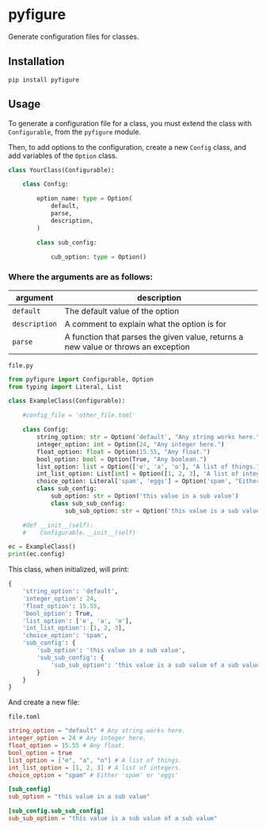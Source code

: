 # pyfigure

Generate configuration files for classes.

## Installation

`pip install pyfigure`

## Usage

To generate a configuration file for a class, you must extend the class with `Configurable`, from the `pyfigure` module.

Then, to add options to the configuration, create a new `Config` class, and add variables of the `Option` class.

```py
class YourClass(Configurable):

    class Config:

        option_name: type = Option(
            default,
            parse,
            description,
        )

        class sub_config:

            cub_option: type = Option()
```

### Where the arguments are as follows:

|argument|description
|-|-
`default`|The default value of the option
`description`|A comment to explain what the option is for
`parse`|A function that parses the given value, returns a new value or throws an exception

`file.py`
```py
from pyfigure import Configurable, Option
from typing import Literal, List

class ExampleClass(Configurable):

    #config_file = 'other_file.toml'

    class Config:
        string_option: str = Option('default', "Any string works here.")
        integer_option: int = Option(24, "Any integer here.")
        float_option: float = Option(15.55, "Any float.")
        bool_option: bool = Option(True, "Any boolean.")
        list_option: list = Option(['e', 'a', 'o'], "A list of things.")
        int_list_option: List[int] = Option([1, 2, 3], 'A list of integers.')
        choice_option: Literal['spam', 'eggs'] = Option('spam', "Either 'spam' or 'eggs'")
        class sub_config:
            sub_option: str = Option('this value in a sub value')
            class sub_sub_config:
                sub_sub_option: str = Option('this value is a sub value of a sub value')

    #def __init__(self):
    #    Configurable.__init__(self)

ec = ExampleClass()
print(ec.config)
```

This class, when initialized, will print:

```py
{
    'string_option': 'default',
    'integer_option': 24,
    'float_option': 15.55,
    'bool_option': True,
    'list_option': ['e', 'a', 'o'],
    'int_list_option': [1, 2, 3],
    'choice_option': 'spam',
    'sub_config': {
        'sub_option': 'this value in a sub value',
        'sub_sub_config': {
            'sub_sub_option': 'this value is a sub value of a sub value'
        }
    }
}
```

And create a new file:

`file.toml`
```toml
string_option = "default" # Any string works here.
integer_option = 24 # Any integer here.
float_option = 15.55 # Any float.
bool_option = true
list_option = ["e", "a", "o"] # A list of things.
int_list_option = [1, 2, 3] # A list of integers.
choice_option = "spam" # Either 'spam' or 'eggs'

[sub_config]
sub_option = "this value in a sub value"

[sub_config.sub_sub_config]
sub_sub_option = "this value is a sub value of a sub value"
```

